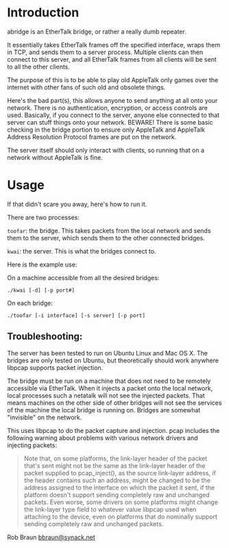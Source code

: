 # Introduction

abridge is an EtherTalk bridge, or rather a really dumb repeater.

It essentially takes EtherTalk frames off the specified interface, wraps them in TCP, and sends them to a server process.  Multiple clients can then connect to this server, and all EtherTalk frames from all clients will be sent to all the other clients.

The purpose of this is to be able to play old AppleTalk only games over the internet with other fans of such old and obsolete things.

Here's the bad part(s), this allows anyone to send anything at all onto your network.  There is no authentication, encryption, or access controls are used.  Basically, if you connect to the server, anyone else connected to that server can stuff things onto your network.  BEWARE!  There is some basic checking in the bridge portion to ensure only AppleTalk and AppleTalk Address Resolution Protocol frames are put on the network.

The server itself should only interact with clients, so running that on a network without AppleTalk is fine.

# Usage

If that didn't scare you away, here's how to run it.

There are two processes:

`toofar`: the bridge.  This takes packets from the local network and sends them to the server, which sends them to the other connected bridges.

`kwai`: the server.  This is what the bridges connect to.

Here is the example use:

On a machine accessible from all the desired bridges:

`./kwai [-d] [-p port#]`

On each bridge:

`./toofar [-i interface] [-s server] [-p port]`

## Troubleshooting:

The server has been tested to run on Ubuntu Linux and Mac OS X.  The bridges are only tested on Ubuntu, but theoretically should work anywhere libpcap supports packet injection.

The bridge must be run on a machine that does not need to be remotely accessible via EtherTalk.  When it injects a packet onto the local network, local processes such a netatalk will not see the injected packets.  That means machines on the other side of other bridges will not see the services of the machine the local bridge is running on.  Bridges are somewhat "invisible" on the network.

This uses libpcap to do the packet capture and injection.  pcap includes the following warning about problems with various network drivers and injecting packets:

> Note  that,  on  some  platforms,  the  link-layer header of the packet
> that's sent might not be the same  as  the  link-layer  header  of  the
> packet  supplied to pcap_inject(), as the source link-layer address, if
> the header contains such an address, might be changed to be the address
> assigned  to the interface on which the packet it sent, if the platform
> doesn't support sending completely raw  and  unchanged  packets.   Even
> worse,  some drivers on some platforms might change the link-layer type
> field to whatever value libpcap used when attaching to the device, even
> on  platforms  that  do  nominally  support  sending completely raw and
> unchanged packets.

Rob Braun [<bbraun@synack.net>](mailto:bbraun@synack.net)
